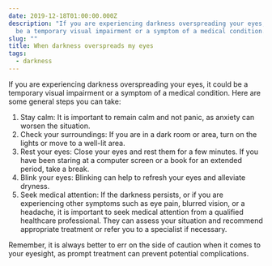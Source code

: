 ```yaml
---
date: 2019-12-18T01:00:00.000Z
description: "If you are experiencing darkness overspreading your eyes, it could
  be a temporary visual impairment or a symptom of a medical condition. "
slug: ""
title: When darkness overspreads my eyes
tags:
  - darkness
---
```

If you are experiencing darkness overspreading your eyes, it could be a temporary visual impairment or a symptom of a medical condition. Here are some general steps you can take:

1. Stay calm: It is important to remain calm and not panic, as anxiety can worsen the situation.
2. Check your surroundings: If you are in a dark room or area, turn on the lights or move to a well-lit area.
3. Rest your eyes: Close your eyes and rest them for a few minutes. If you have been staring at a computer screen or a book for an extended period, take a break.
4. Blink your eyes: Blinking can help to refresh your eyes and alleviate dryness.
5. Seek medical attention: If the darkness persists, or if you are experiencing other symptoms such as eye pain, blurred vision, or a headache, it is important to seek medical attention from a qualified healthcare professional. They can assess your situation and recommend appropriate treatment or refer you to a specialist if necessary.

Remember, it is always better to err on the side of caution when it comes to your eyesight, as prompt treatment can prevent potential complications.